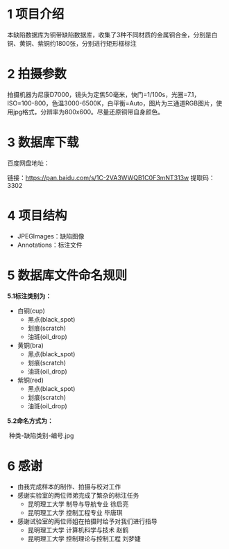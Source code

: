 

# 1 项目介绍

本缺陷数据库为铜带缺陷数据库，收集了3种不同材质的金属铜合金，分别是白铜、黄铜、紫铜约1800张，分别进行矩形框标注

# 2 拍摄参数

拍摄机器为尼康D7000，镜头为定焦50毫米，快门=1/100s，光圈=7.1，ISO=100-800，色温3000-6500K，白平衡=Auto，图片为三通道RGB图片，使用jpg格式，分辨率为800x600。尽量还原铜带自身颜色。

# 3 数据库下载

百度网盘地址：

链接：https://pan.baidu.com/s/1C-2VA3WWQB1C0F3mNT313w 
提取码：3302 

# 4 项目结构

- JPEGImages：缺陷图像
- Annotations：标注文件

# 5 数据库文件命名规则

**5.1标注类别为：**

 - 白铜(cup)
    - 黑点(black_spot)
    - 划痕(scratch)
    - 油斑(oil_drop)
 - 黄铜(bra)
    - 黑点(black_spot)
    - 划痕(scratch)
    - 油斑(oil_drop)
 - 紫铜(red)
    - 黑点(black_spot)
    - 划痕(scratch)
    - 油斑(oil_drop)

**5.2命名方式为：**

​	种类-缺陷类别-编号.jpg

# 6 感谢

- 由我完成样本的制作、拍摄与校对工作
- 感谢实验室的两位师弟完成了繁杂的标注任务
  - 昆明理工大学 制导与导航专业 徐启亮
  - 昆明理工大学 控制工程专业 毕唐琪
- 感谢试验室的两位师姐在拍摄时给予对我们进行指导
  - 昆明理工大学 计算机科学与技术 赵鹤
  - 昆明理工大学 控制理论与控制工程 刘梦婕